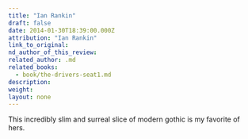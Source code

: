```yaml
---
title: "Ian Rankin"
draft: false
date: 2014-01-30T18:39:00.000Z
attribution: "Ian Rankin"
link_to_original:
nd_author_of_this_review:
related_author: .md
related_books:
  - book/the-drivers-seat1.md
description:
weight:
layout: none
---
```

This incredibly slim and surreal slice of modern gothic is my favorite of hers.

